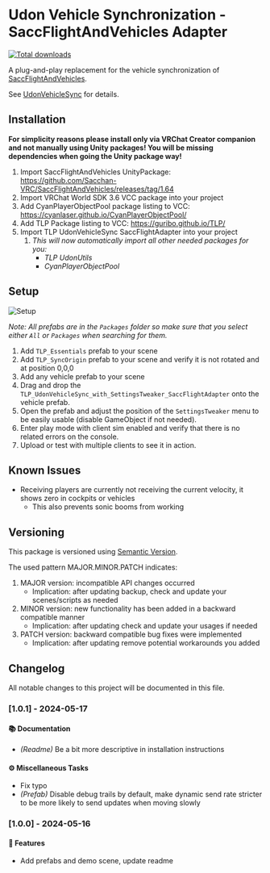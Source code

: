 # Udon Vehicle Synchronization - SaccFlightAndVehicles Adapter

[![Total downloads](https://img.shields.io/github/downloads/Guribo/UdonVehicleSyncSaccFlightAdapter/total?style=flat-square&logo=appveyor)](https://github.com/Guribo/UdonVehicleSyncSaccFlightAdapter/releases)

A plug-and-play replacement for the vehicle synchronization of [SaccFlightAndVehicles](https://github.com/Sacchan-VRC/SaccFlightAndVehicles).

See [UdonVehicleSync](https://github.com/Guribo/UdonVehicleSync) for details.

## Installation

**For simplicity reasons please install only via VRChat Creator companion and not manually using Unity packages! You will be missing dependencies when going the Unity package way!**

1. Import SaccFlightAndVehicles UnityPackage: https://github.com/Sacchan-VRC/SaccFlightAndVehicles/releases/tag/1.64
2. Import VRChat World SDK 3.6 VCC package into your project
3. Add CyanPlayerObjectPool package listing to VCC: https://cyanlaser.github.io/CyanPlayerObjectPool/
4. Add TLP Package listing to VCC: https://guribo.github.io/TLP/
5. Import TLP UdonVehicleSync SaccFlightAdapter into your project
   1. *This will now automatically import all other needed packages for you:*
      - *TLP UdonUtils*
      - *CyanPlayerObjectPool*

## Setup

![Setup](.Readme/UVS_Setup.gif)

*Note: All prefabs are in the `Packages` folder so make sure that you select either `All` or `Packages` when searching for them.*

1. Add `TLP_Essentials` prefab to your scene
2. Add `TLP_SyncOrigin` prefab to your scene and verify it is not rotated and at position 0,0,0
3. Add any vehicle prefab to your scene
4. Drag and drop the `TLP_UdonVehicleSync_with_SettingsTweaker_SaccFlightAdapter` onto the vehicle prefab.
5. Open the prefab and adjust the position of the `SettingsTweaker` menu to be easily usable (disable GameObject if not needed).
6. Enter play mode with client sim enabled and verify that there is no related errors on the console.
7. Upload or test with multiple clients to see it in action.

## Known Issues

- Receiving players are currently not receiving the current velocity, it shows zero in cockpits or vehicles
  - This also prevents sonic booms from working

## Versioning

This package is versioned using [Semantic Version](https://semver.org/).

The used pattern MAJOR.MINOR.PATCH indicates:

1. MAJOR version: incompatible API changes occurred
    - Implication: after updating backup, check and update your scenes/scripts as needed
2. MINOR version: new functionality has been added in a backward compatible manner
    - Implication: after updating check and update your usages if needed
3. PATCH version: backward compatible bug fixes were implemented
    - Implication: after updating remove potential workarounds you added

## Changelog

All notable changes to this project will be documented in this file.

### [1.0.1] - 2024-05-17

#### 📚 Documentation

- *(Readme)* Be a bit more descriptive in installation instructions

#### ⚙️ Miscellaneous Tasks

- Fix typo
- *(Prefab)* Disable debug trails by default, make dynamic send rate stricter to be more likely to send updates when moving slowly

### [1.0.0] - 2024-05-16

#### 🚀 Features

- Add prefabs and demo scene, update readme

<!-- generated by git-cliff -->
